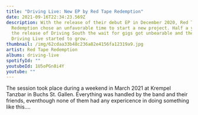 ```yaml
---
title: "Driving Live: New EP by Red Tape Redemption"
date: 2021-09-16T22:34:23.569Z
description: With the release of their debut EP in December 2020, Red Tape
  Redemption chose an unfavorable time to start a new project. Half a year after
  the release of Driving South the wait for gigs got unbearable and the idea for
  Driving Live started to grow.
thumbnail: /img/62cdaa33b48c236a82e4156fa12319a9.jpg
artist: Red Tape Redemption
albums: driving-live
spotifyId: ""
youtubeId: 1U5oPGn8i4Y
youtube: ""
---
```

The session took place during a weekend in March 2021 at Krempel Tanzbar in Buchs
St. Gallen. Everything was handled by the band and their friends, eventhough none of them had any expericence in doing something like this....

